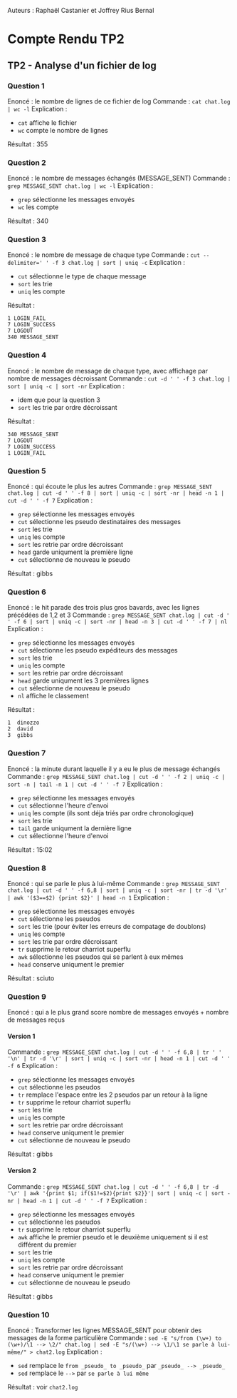
Auteurs : Raphaël Castanier et Joffrey Rius Bernal

# Compte Rendu TP2

## TP2 - Analyse d'un fichier de log


### Question 1

Enoncé : le nombre de lignes de ce fichier de log
Commande : `cat chat.log | wc -l`
Explication :
- `cat` affiche le fichier
- `wc` compte le nombre de lignes

Résultat : 355


### Question 2

Enoncé : le nombre de messages échangés (MESSAGE_SENT)
Commande : `grep MESSAGE_SENT chat.log | wc -l`
Explication :
- `grep` sélectionne les messages envoyés
- `wc` les compte

Résultat : 340


### Question 3

Enoncé : le nombre de message de chaque type
Commande : `cut --delimiter=' ' -f 3 chat.log | sort | uniq -c`
Explication :
- `cut` sélectionne le type de chaque message
- `sort` les trie
- `uniq` les compte

Résultat :

    1 LOGIN_FAIL
    7 LOGIN_SUCCESS
    7 LOGOUT
    340 MESSAGE_SENT


### Question 4

Enoncé : le nombre de message de chaque type, avec affichage par nombre de messages
décroissant
Commande : `cut -d ' ' -f 3 chat.log | sort | uniq -c | sort -nr`
Explication :
- idem que pour la question 3
- `sort` les trie par ordre décroissant

Résultat :

    340 MESSAGE_SENT
    7 LOGOUT
    7 LOGIN_SUCCESS
    1 LOGIN_FAIL


### Question 5

Enoncé : qui écoute le plus les autres
Commande : `grep MESSAGE_SENT chat.log | cut -d ' ' -f 8 | sort | uniq -c | sort -nr | head -n 1 | cut -d ' ' -f 7`
Explication :
- `grep` sélectionne les messages envoyés
- `cut` sélectionne les pseudo destinataires des messages
- `sort` les trie
- `uniq` les compte
- `sort` les retrie par ordre décroissant
- `head` garde uniqument la première ligne
- `cut` sélectionne de nouveau le pseudo

Résultat : gibbs


### Question 6

Enoncé : le hit parade des trois plus gros bavards, avec les lignes précédées de 1,2 et 3
Commande : `grep MESSAGE_SENT chat.log | cut -d ' ' -f 6 | sort | uniq -c | sort -nr | head -n 3 | cut -d ' ' -f 7 | nl`
Explication :
- `grep` sélectionne les messages envoyés
- `cut` sélectionne les pseudo expéditeurs des messages
- `sort` les trie
- `uniq` les compte
- `sort` les retrie par ordre décroissant
- `head` garde uniqument les 3 premières lignes
- `cut` sélectionne de nouveau le pseudo
- `nl` affiche le classement

Résultat :

    1  dinozzo
    2  david
    3  gibbs


### Question 7

Enoncé : la minute durant laquelle il y a eu le plus de message échangés
Commande : `grep MESSAGE_SENT chat.log | cut -d ' ' -f 2 | uniq -c | sort -n | tail -n 1 | cut -d ' ' -f 7`
Explication :
- `grep` sélectionne les messages envoyés
- `cut` sélectionne l'heure d'envoi
- `uniq` les compte (ils sont déja triés par ordre chronologique)
- `sort` les trie
- `tail` garde uniqument la dernière ligne
- `cut` sélectionne l'heure d'envoi

Résultat : 15:02


### Question 8

Enoncé : qui se parle le plus à lui-même
Commande : `grep MESSAGE_SENT chat.log | cut -d ' ' -f 6,8 | sort | uniq -c | sort -nr | tr -d '\r' | awk '($3==$2) {print $2}' | head -n 1`
Explication :
- `grep` sélectionne les messages envoyés
- `cut` sélectionne les pseudos
- `sort` les trie (pour éviter les erreurs de compatage de doublons)
- `uniq` les compte
- `sort` les trie par ordre décroissant
- `tr` supprime le retour charriot superflu
- `awk` sélectionne les pseudos qui se parlent à eux mêmes
- `head` conserve uniqument le premier

Résultat : sciuto


### Question 9

Enoncé : qui a le plus grand score nombre de messages envoyés + nombre de messages reçus

#### Version 1

Commande : `grep MESSAGE_SENT chat.log | cut -d ' ' -f 6,8 | tr ' ' '\n' | tr -d '\r' | sort | uniq -c | sort -nr | head -n 1 | cut -d ' ' -f 6`
Explication :
- `grep` sélectionne les messages envoyés
- `cut` sélectionne les pseudos
- `tr` remplace l'espace entre les 2 pseudos par un retour à la ligne
- `tr` supprime le retour charriot superflu
- `sort` les trie
- `uniq` les compte
- `sort` les retrie par ordre décroissant
- `head` conserve uniqument le premier
- `cut` sélectionne de nouveau le pseudo

Résultat : gibbs


#### Version 2

Commande : `grep MESSAGE_SENT chat.log | cut -d ' ' -f 6,8 | tr -d '\r' | awk '{print $1; if($1!=$2){print $2}}'| sort | uniq -c | sort -nr | head -n 1 | cut -d ' ' -f 7`
Explication :
- `grep` sélectionne les messages envoyés
- `cut` sélectionne les pseudos
- `tr` supprime le retour charriot superflu
- `awk` affiche le premier pseudo et le deuxième uniquement si il est différent du premier
- `sort` les trie
- `uniq` les compte
- `sort` les retrie par ordre décroissant
- `head` conserve uniqument le premier
- `cut` sélectionne de nouveau le pseudo

Résultat : gibbs

### Question 10

Enoncé : Transformer les lignes MESSAGE_SENT pour obtenir des messages de la forme particulière
Commande : `sed -E "s/from (\w+) to (\w+)/\1 --> \2/" chat.log | sed -E "s/(\w+) --> \1/\1 se parle à lui-même/" > chat2.log`
Explication :
- `sed` remplace le `from _pseudo_ to _pseudo_` par `_pseudo_ --> _pseudo_`
- `sed` remplace le `-->` par `se parle à lui même`

Résultat : voir `chat2.log`
